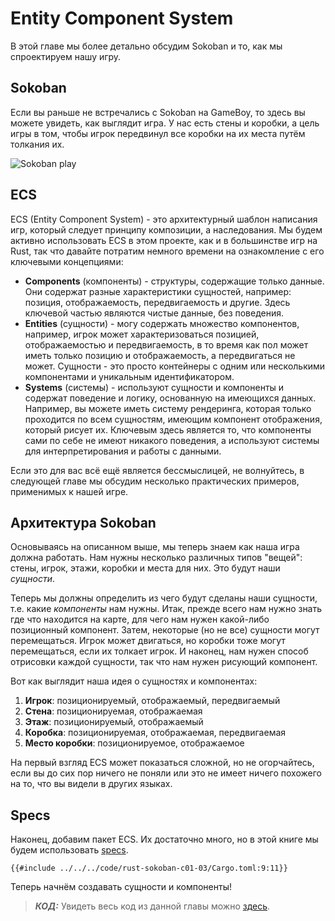 # Entity Component System

В этой главе мы более детально обсудим Sokoban и то, как мы спроектируем нашу игру.

## Sokoban

Если вы раньше не встречались с Sokoban на GameBoy, то здесь вы можете увидеть, как выглядит игра. У нас есть стены и коробки, а цель игры в том, чтобы игрок передвинул все коробки на их места путём толкания их.

![Sokoban play](./images/sokoban.gif)

## ECS

ECS (Entity Component System) - это архитектурный шаблон написания игр, который следует принципу композиции, а наследования. Мы будем активно использовать ECS в этом проекте, как и в большинстве игр на Rust, так что давайте потратим немного времени на ознакомление с его ключевыми концепциями:

- **Components** (компоненты) - структуры, содержащие только данные. Они содержат разные характеристики сущностей, например: позиция, отображаемость, передвигаемость и другие. Здесь ключевой частью являются чистые данные, без поведения.
- **Entities** (сущности) - могу содержать множество компонентов, например, игрок может характеризоваться позицией, отображаемостью и передвигаемость, в то время как пол может иметь только позицию и отображаемость, а передвигаться не может. Сущности - это просто контейнеры с одним или несколькими компонентами и уникальным идентификатором.
- **Systems** (системы) - используют сущности и компоненты и содержат поведение и логику, основанную на имеющихся данных. Например, вы можете иметь систему рендеринга, которая только проходится по всем сущностям, имеющим компонент отображения, который рисует их. Ключевым здесь является то, что компоненты сами по себе не имеют никакого поведения, а используют системы для интерпретирования и работы с данными.

Если это для вас всё ещё является бессмыслицей, не волнуйтесь, в следующей главе мы обсудим несколько практических примеров, применимых к нашей игре.

## Архитектура Sokoban

Основываясь на описанном выше, мы теперь знаем как наша игра должна работать. Нам нужны несколько различных типов "вещей": стены, игрок, этажи, коробки и места для них. Это будут наши *сущности*.

Теперь мы должны определить из чего будут сделаны наши сущности, т.е. какие *компоненты* нам нужны. Итак, прежде всего нам нужно знать где что находится на карте, для чего нам нужен какой-либо позиционный компонент. Затем, некоторые (но не все) сущности могут перемещаться. Игрок может двигаться, но коробки тоже могут перемещаться, если их толкает игрок. И наконец, нам нужен способ отрисовки каждой сущности, так что нам нужен рисующий компонент.

Вот как выглядит наша идея о сущностях и компонентах:

1. **Игрок**: позиционируемый, отображаемый, передвигаемый
2. **Стена**: позиционируемая, отображаемая
3. **Этаж**: позиционируемый, отображаемый
4. **Коробка**: позиционируемая, отображаемая, передвигаемая
5. **Место коробки**: позиционируемое, отображаемое

На первый взгляд ECS может показаться сложной, но не огорчайтесь, если вы до сих пор ничего не поняли или это не имеет ничего похожего на то, что вы видели в других языках.

## Specs

Наконец, добавим пакет ECS. Их достаточно много, но в этой книге мы будем использовать [specs](https://specs.amethyst.rs/docs/tutorials/).

```
{{#include ../../../code/rust-sokoban-c01-03/Cargo.toml:9:11}}
```

Теперь начнём создавать сущности и компоненты!

> ***КОД:*** Увидеть весь код из данной главы можно [здесь](https://github.com/iolivia/rust-sokoban/tree/master/code/rust-sokoban-c01-03).
